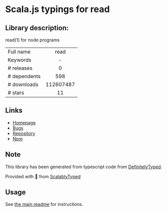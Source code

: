 
# Scala.js typings for read


## Library description:
read(1) for node programs

|                    |                 |
| ------------------ | :-------------: |
| Full name          | read |
| Keywords           | - |
| # releases         | 0 |
| # dependents       | 598 |
| # downloads        | 112607487 |
| # stars            | 11 |

## Links
- [Homepage](https://github.com/isaacs/read#readme)
- [Bugs](https://github.com/isaacs/read/issues)
- [Repository](https://github.com/isaacs/read)
- [Npm](https://www.npmjs.com/package/read)
    


## Note
This library has been generated from typescript code from [DefinitelyTyped](https://definitelytyped.org).

Provided with :purple_heart: from [ScalablyTyped](https://github.com/oyvindberg/ScalablyTyped)

## Usage
See [the main readme](../../readme.md) for instructions.


